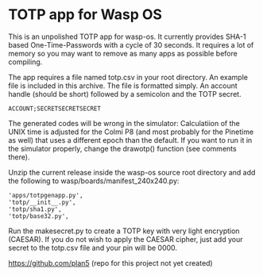 # TOTP app for Wasp OS
This is an unpolished TOTP app for wasp-os. It currently provides SHA-1 based
One-Time-Passwords with a cycle of 30 seconds. It requires a lot of memory so
you may want to remove as many apps as possible before compiling.

The app requires a file named totp.csv in your root directory. An example file
is included in this archive. The file is formatted simply. An account handle
(should be short) followed by a semicolon and the TOTP secret.

    ACCOUNT;SECRETSECRETSECRET

The generated codes will be wrong in the simulator: Calculatiion of the UNIX
time is adjusted for the Colmi P8 (and most probably for the Pinetime as well)
that uses a different epoch than the default. If you want to run it in the
simulator properly, change the drawotp() function (see comments there).

Unzip the current release inside the wasp-os source root directory and add the following to
wasp/boards/manifest_240x240.py:

    'apps/totpgenapp.py', 
    'totp/__init__.py', 
    'totp/sha1.py', 
    'totp/base32.py',

Run the makesecret.py to create a TOTP key with very light encryption (CAESAR).
If you do not wish to apply the CAESAR cipher, just add your secret to the
totp.csv file and your pin will be 0000.

https://github.com/plan5 (repo for this project not yet created)
